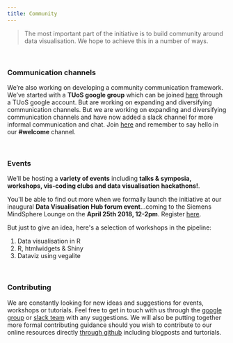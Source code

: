 ```yaml
---
title: Community
---
```


> The most important part of the initiative is to build community around data visualisation. We hope to achieve this in a number of ways.

<br>

### Communication channels

We’re also working on developing a community communication framework. We’ve started with a **TUoS google group** which can be joined [here](https://groups.google.com/a/sheffield.ac.uk/forum/?hl=en#!forum/shef_dataviz-group) through a TUoS google account. But are working on expanding and diversifying communication channels. But we are working on expanding and diversifying communication channels and have now added a slack channel for more informal communication and chat. Join [here](https://join.slack.com/t/shef-dataviz/signup) and remember to say hello in our **#welcome** channel.

<br>

### Events

We’ll be hosting a **variety of events** including **talks & symposia, workshops, vis-coding clubs and data visualisation hackathons!**. 

You'll be able to find out more when we formally launch the initiative at our inaugural **Data Visualisation Hub forum event**...coming to the Siemens MindSphere Lounge on the **April 25th 2018, 12-2pm**. Register [here](https://www.eventbrite.co.uk/e/data-visualisation-hub-launch-registration-44909949869).

But just to give an idea, here's a selection of workshops in the pipeline:

1. Data visualisation in R
1. R, htmlwidgets & Shiny 
1. Dataviz using vegalite

<br>

### Contributing

We are constantly looking for new ideas and suggestions for events, workshops or tutorials. Feel free to get in touch with us through the [google group](https://groups.google.com/a/sheffield.ac.uk/forum/?hl=en#!forum/shef_dataviz-group) or [slack team](https://join.slack.com/t/shef-dataviz/signup) with any suggestions. We will also be putting together more formal contributing guidance should you wish to contribute to our online resources directly [through github](https://github.com/researchdata-sheffield/dataviz-hub) including blogposts and turtorials.

